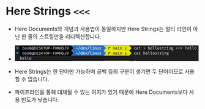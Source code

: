 # Here Strings `<<<`

- Here Documents와 개념과 사용법이 동일하지만 Here Strings는 멀티 라인이 아닌 한 줄의 스트링만을 리디렉션합니다.

- ![image](../img/herestr.JPG)

- Here Strings는 한 단어만 가능하며 공백 등의 구분이 생기면 두 단어이므로 사용할 수 없습니다.

- 파이프라인을 통해 대체될 수 있는 여지가 있기 때문에 Here Documents보다 사용 빈도가 낮습니다.